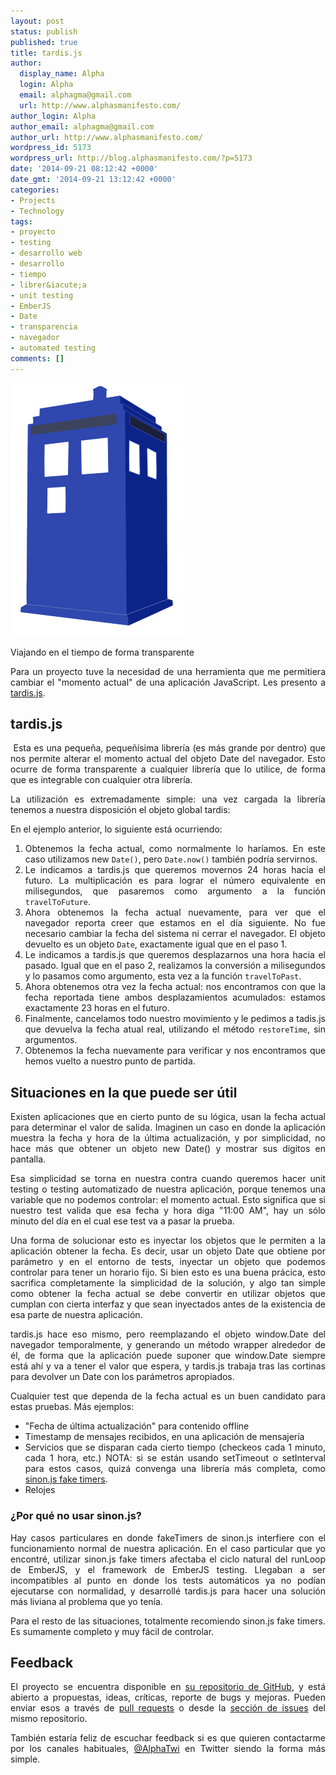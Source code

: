 ```yaml
---
layout: post
status: publish
published: true
title: tardis.js
author:
  display_name: Alpha
  login: Alpha
  email: alphagma@gmail.com
  url: http://www.alphasmanifesto.com/
author_login: Alpha
author_email: alphagma@gmail.com
author_url: http://www.alphasmanifesto.com/
wordpress_id: 5173
wordpress_url: http://blog.alphasmanifesto.com/?p=5173
date: '2014-09-21 08:12:42 +0000'
date_gmt: '2014-09-21 13:12:42 +0000'
categories:
- Projects
- Technology
tags:
- proyecto
- testing
- desarrollo web
- desarrollo
- tiempo
- librer&iacute;a
- unit testing
- EmberJS
- Date
- transparencia
- navegador
- automated testing
comments: []
---
```


![](/assets/tardisjs.png)

Viajando en el tiempo de forma transparente

<p style="text-align: justify;">Para un proyecto&nbsp;tuve la necesidad de una herramienta que me permitiera cambiar el "momento actual" de una aplicaci&oacute;n JavaScript. Les presento a <a href="https://github.com/AlphaGit/tardis.js">tardis.js</a>.</p>
<p><!--more--></p>
<h2>tardis.js</h2>
<p style="text-align: justify;">&nbsp;Esta es una peque&ntilde;a, peque&ntilde;&iacute;sima librer&iacute;a (es m&aacute;s grande por dentro) que nos permite alterar el momento actual del objeto Date del navegador. Esto ocurre de forma transparente a cualquier librer&iacute;a que lo utilice, de forma que es integrable con cualquier otra librer&iacute;a.</p>
<p style="text-align: justify;">La utilizaci&oacute;n es extremadamente simple: una vez cargada la librer&iacute;a tenemos a nuestra disposici&oacute;n el objeto global tardis:</p>
<p><script src="https://gist.github.com/AlphaGit/75b49e6984164b7190db.js"></script></p>
<p style="text-align: justify;">En el ejemplo anterior, lo siguiente est&aacute; ocurriendo:</p>
<ol>
<li style="text-align: justify;">Obtenemos la fecha actual, como normalmente lo har&iacute;amos. En este caso utilizamos new <code>Date()</code>, pero <code>Date.now()</code> tambi&eacute;n podr&iacute;a servirnos.</li>
<li style="text-align: justify;">Le indicamos a tardis.js que queremos movernos 24 horas hacia&nbsp;el futuro. La multiplicaci&oacute;n es para lograr el n&uacute;mero equivalente en milisegundos, que pasaremos como argumento a la funci&oacute;n <code>travelToFuture</code>.</li>
<li style="text-align: justify;">Ahora obtenemos la fecha actual nuevamente, para ver que el navegador reporta creer que estamos en el d&iacute;a siguiente. No fue necesario cambiar la fecha del sistema ni cerrar el navegador. El objeto devuelto es un objeto <code>Date</code>, exactamente igual que en el paso 1.</li>
<li style="text-align: justify;">Le indicamos a tardis.js que queremos desplazarnos una hora hacia el pasado. Igual que en el paso 2, realizamos la conversi&oacute;n a milisegundos y lo pasamos como argumento, esta vez a la funci&oacute;n <code>travelToPast</code>.</li>
<li style="text-align: justify;">Ahora obtenemos otra vez la fecha actual: nos encontramos con que la fecha reportada tiene ambos desplazamientos acumulados: estamos exactamente 23 horas en el futuro.</li>
<li style="text-align: justify;">Finalmente, cancelamos todo nuestro movimiento y le pedimos a tadis.js que devuelva la fecha atual real, utilizando el m&eacute;todo <code>restoreTime</code>, sin argumentos.</li>
<li style="text-align: justify;">Obtenemos la fecha nuevamente para verificar y nos encontramos que hemos vuelto a nuestro punto de partida.</li>
</ol>
<h2>Situaciones en la que puede ser &uacute;til</h2>
<p style="text-align: justify;">Existen aplicaciones que en cierto punto de su l&oacute;gica, usan la fecha actual para determinar el valor de salida. Imaginen un caso en donde la aplicaci&oacute;n muestra la fecha y hora de la &uacute;ltima actualizaci&oacute;n, y por simplicidad, no hace m&aacute;s que obtener un objeto new Date() y mostrar sus d&iacute;gitos en pantalla.</p>
<p style="text-align: justify;">Esa simplicidad se torna en nuestra contra cuando queremos hacer unit testing o testing automatizado de nuestra aplicaci&oacute;n, porque tenemos una variable que no podemos controlar: el&nbsp;momento actual. Esto significa que si nuestro test valida que esa fecha y hora diga "11:00 AM", hay un s&oacute;lo minuto del d&iacute;a en el cual ese test va a pasar la prueba.</p>
<p style="text-align: justify;">Una forma de solucionar esto es inyectar los objetos que le permiten a la aplicaci&oacute;n obtener la fecha. Es decir, usar un objeto Date que obtiene por par&aacute;metro y en el entorno de tests, inyectar un objeto que podemos controlar para tener un horario fijo. Si bien esto es una buena pr&aacute;cica, esto sacrifica completamente la simplicidad de la soluci&oacute;n, y algo tan simple como obtener la fecha actual se debe convertir en utilizar objetos que cumplan con cierta interfaz y que sean inyectados antes de la existencia de esa parte de nuestra aplicaci&oacute;n.</p>
<p style="text-align: justify;">tardis.js hace eso mismo, pero reemplazando el objeto window.Date del navegador temporalmente, y generando un m&eacute;todo wrapper alrededor de &eacute;l, de forma que la aplicaci&oacute;n puede suponer que window.Date siempre est&aacute; ah&iacute; y va a tener el valor que espera, y tardis.js trabaja tras las cortinas para devolver un Date con los par&aacute;metros apropiados.</p>
<p style="text-align: justify;">Cualquier test que dependa de la fecha actual es un buen candidato para estas pruebas. M&aacute;s ejemplos:</p>
<ul>
<li style="text-align: justify;">"Fecha de &uacute;ltima actualizaci&oacute;n" para contenido offline</li>
<li style="text-align: justify;">Timestamp de mensajes recibidos, en una aplicaci&oacute;n de mensajer&iacute;a</li>
<li style="text-align: justify;">Servicios que se disparan cada cierto tiempo (checkeos cada 1 minuto, cada 1 hora, etc.) NOTA: si se est&aacute;n usando setTimeout o setInterval para estos casos, quiz&aacute; convenga una librer&iacute;a m&aacute;s completa, como <a href="http://sinonjs.org/docs/#clock">sinon.js fake timers</a>.</li>
<li style="text-align: justify;">Relojes</li>
</ul>
<h3>&iquest;Por qu&eacute; no usar sinon.js?</h3>
<p style="text-align: justify;">Hay casos particulares en donde fakeTimers de sinon.js interfiere con el funcionamiento normal de nuestra aplicaci&oacute;n. En el caso particular que yo encontr&eacute;, utilizar sinon.js fake timers afectaba el ciclo natural del runLoop de EmberJS, y el framework de EmberJS testing. Llegaban a ser incompatibles al punto en donde los tests autom&aacute;ticos ya no pod&iacute;an ejecutarse con normalidad, y desarroll&eacute; tardis.js para hacer una soluci&oacute;n m&aacute;s liviana al problema que yo ten&iacute;a.</p>
<p style="text-align: justify;">Para el resto de las situaciones, totalmente recomiendo sinon.js fake timers. Es sumamente completo y muy f&aacute;cil de controlar.</p>
<h2>Feedback</h2>
<p style="text-align: justify;">El proyecto se encuentra disponible en <a href="https://github.com/AlphaGit/tardis.js">su repositorio de GitHub</a>, y est&aacute; abierto a propuestas, ideas, cr&iacute;ticas, reporte de bugs y mejoras. Pueden enviar esos a trav&eacute;s de <a href="https://github.com/AlphaGit/tardis.js/pulls">pull requests</a> o desde la <a href="https://github.com/AlphaGit/tardis.js/issues">secci&oacute;n de issues</a> del mismo repositorio.</p>
<p style="text-align: justify;">Tambi&eacute;n estar&iacute;a feliz de escuchar feedback si es que quieren contactarme por los canales habituales, <a href="https://twitter.com/AlphaTwi">@AlphaTwi</a> en Twitter siendo la forma m&aacute;s simple.</p>
